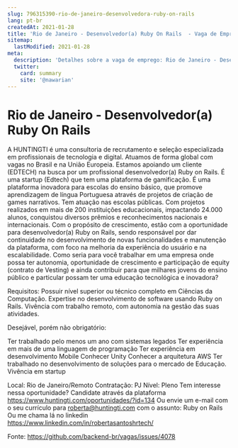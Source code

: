 ```yaml
---
slug: 796315390-rio-de-janeiro-desenvolvedora-ruby-on-rails
lang: pt-br
createdAt: 2021-01-28
title: 'Rio de Janeiro - Desenvolvedor(a) Ruby On Rails  - Vaga de Emprego'
sitemap:
  lastModified: 2021-01-28
meta:
  description: 'Detalhes sobre a vaga de emprego: Rio de Janeiro - Desenvolvedor(a) Ruby On Rails '
  twitter:
    card: summary
    site: '@nawarian'
---
```


# Rio de Janeiro - Desenvolvedor(a) Ruby On Rails 

A HUNTINGTI é uma consultoria de recrutamento e seleção especializada em profissionais de tecnologia e digital. Atuamos de forma global com vagas no Brasil e na União Europeia. 
Estamos apoiando um cliente (EDTECH) na busca por um profissional desenvolvedor(a) Ruby on Rails.
É uma startup (Edtech) que tem uma plataforma de gamificação. É uma plataforma inovadora para escolas do ensino básico, que promove aprendizagem de língua Portuguesa através de projetos de criação de games narrativos. Tem atuação nas escolas públicas. Com projetos realizados em mais de 200 instituições educacionais, impactando 24.000 alunos, conquistou diversos prêmios e reconhecimentos nacionais e internacionais. Com o propósito de crescimento, estão com a oportunidade para desenvolvedor(a) Ruby on Rails, sendo responsável por dar continuidade no desenvolvimento de novas funcionalidades e manutenção da plataforma, com foco na melhoria da experiência do usuário e na escalabilidade. Como seria para você trabalhar em uma empresa onde possa ter autonomia, oportunidade de crescimento e participação de equity (contrato de Vesting) e ainda contribuir para que milhares jovens do ensino público e particular possam ter uma educação tecnológica e inovadora? 

Requisitos:
Possuir nível superior ou técnico completo em Ciências da Computação.
Expertise no desenvolvimento de software usando Ruby on Rails.
Vivência com trabalho remoto, com autonomia na gestão das suas atividades.

Desejável, porém não obrigatório:

Ter trabalhado pelo menos um ano com sistemas legados
Ter experiência em mais de uma linguagem de programação
Ter experiência em desenvolvimento Mobile
Conhecer Unity
Conhecer a arquitetura AWS
Ter trabalhado no desenvolvimento de soluções para o mercado de Educação.
Vivência em startup

Local: Rio de Janeiro/Remoto
Contratação: PJ
Nível: Pleno
Tem interesse nessa oportunidade?
Candidate através da plataforma https://www.huntingti.com/oportunidades/?id=134
Ou envie um e-mail com o seu currículo para roberta@huntingti.com com o assunto: Ruby on Rails
Ou me chama lá no linkedin https://www.linkedin.com/in/robertasantoshrtech/

Fonte: https://github.com/backend-br/vagas/issues/4078
